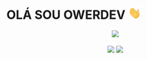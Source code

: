 

<h1> OLÁ SOU OWERDEV <img src="https://github.com/MaxxRider/MaxxRider/blob/main/gifs/Hi.gif" width="30px"></h1>
          

<div align="center">
  <a href="https://github.com/Owerdev">
  <img height="180em" src="https://github-readme-stats.vercel.app/api?username=owerdev&show_icons=true&theme=Sienna&include_all_commits=true&count_private=true"/>
<div style="display: inline_block"><br>
  
</div>
  
 
<div> 
  <a href="https://youtube.com/channel/UChXYVWxq5ePMp1APKRVCpGA" target="_blank"><img src="https://img.shields.io/badge/YouTube-FF0000?style=for-the-badge&logo=youtube&logoColor=white" target="_blank"></a>
    <a href="https://t.me/coidssh" target="_blank"><img src="https://img.shields.io/badge/TELEGRAM-1E90FF?style=for-the-badge&logo=telegram&logoColor=white" target="_blank"></a>
  
    
<div>
 
